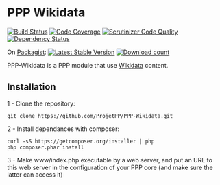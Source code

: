 # PPP Wikidata

[![Build Status](https://travis-ci.org/ProjetPP/PPP-Wikidata.svg?branch=master)](https://travis-ci.org/ProjetPP/PPP-Wikidata)
[![Code Coverage](https://scrutinizer-ci.com/g/ProjetPP/PPP-Wikidata/badges/coverage.png?b=master)](https://scrutinizer-ci.com/g/ProjetPP/PPP-Wikidata/?branch=master)
[![Scrutinizer Code Quality](https://scrutinizer-ci.com/g/ProjetPP/PPP-Wikidata/badges/quality-score.png?b=master)](https://scrutinizer-ci.com/g/ProjetPP/PPP-Wikidata/?branch=master)
[![Dependency Status](https://www.versioneye.com/php/ppp:wikidata/dev-master/badge.svg)](https://www.versioneye.com/php/ppp:wikidata/dev-master)


On [Packagist](https://packagist.org/packages/ppp/data-model):
[![Latest Stable Version](https://poser.pugx.org/ppp/wikidata/version.png)](https://packagist.org/packages/ppp/wikidata)
[![Download count](https://poser.pugx.org/ppp/wikidata/d/total.png)](https://packagist.org/packages/ppp/wikidata)



PPP-Wikidata is a PPP module that use [Wikidata](http://www.wikidata.org) content.

## Installation

1 - Clone the repository:

    git clone https://github.com/ProjetPP/PPP-Wikidata.git

2 - Install dependances with composer:

    curl -sS https://getcomposer.org/installer | php
    php composer.phar install

3 - Make www/index.php executable by a web server, and put an URL to this
  web server in the configuration of your PPP core (and make sure the latter
  can access it)


